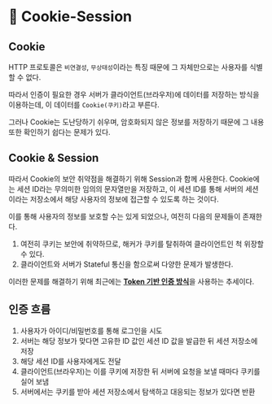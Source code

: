 # 🍪 Cookie-Session

## Cookie

HTTP 프로토콜은 `비연결성`, `무상태성`이라는 특징 때문에 그 자체만으로는 사용자를 식별할 수 없다.

따라서 인증이 필요한 경우 서버가 클라이언트(브라우저)에 데이터를 저장하는 방식을 이용하는데, 이 데이터를 `Cookie(쿠키)`라고 부른다.

그러나 Cookie는 도난당하기 쉬우며, 암호화되지 않은 정보를 저장하기 때문에 그 내용 또한 확인하기 쉽다는 문제가 있다.

## Cookie & Session

따라서 Cookie의 보안 취약점을 해결하기 위해 Session과 함께 사용한다. Cookie에는 세션 ID라는 무의미한 임의의 문자열만을 저장하고, 이 세션 ID를 통해 서버의 세션이라는 저장소에서 해당 사용자의 정보에 접근할 수 있도록 하는 것이다.

이를 통해 사용자의 정보를 보호할 수는 있게 되었으나, 여전히 다음의 문제들이 존재한다.

1. 여전히 쿠키는 보안에 취약하므로, 해커가 쿠키를 탈취하여 클라이언트인 척 위장할 수 있다.
2. 클라이언트와 서버가 Stateful 통신을 함으로써 다양한 문제가 발생한다.

이러한 문제를 해결하기 위해 최근에는 [**Token 기반 인증 방식**](jwt.md)을 사용하는 추세이다.

## 인증 흐름

1. 사용자가 아이디/비밀번호를 통해 로그인을 시도
2. 서버는 해당 정보가 맞다면 고유한 ID 값인 세션 ID 값을 발급한 뒤 세션 저장소에 저장
3. 해당 세션 ID를 사용자에게도 전달
4. 클라이언트(브라우저)는 이를 쿠키에 저장한 뒤 서버에 요청을 보낼 때마다 쿠키를 실어 보냄
5. 서버에서는 쿠키를 받아 세션 저장소에서 탐색하고 대응되는 정보가 있다면 반환
